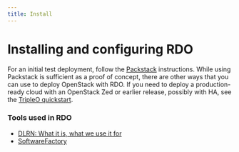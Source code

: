```yaml
---
title: Install
---
```


# Installing and configuring RDO


For an initial test deployment, follow the [Packstack](/use/packstack) instructions. While using Packstack is sufficient as a proof of concept, there are other ways that you can
use to deploy OpenStack with RDO. If you need to deploy a production-ready cloud with an OpenStack Zed or earlier release, possibly with HA, see the [TripleO quickstart](/tripleo).

### Tools used in RDO

* [DLRN: What it is, what we use it for](./dlrn.md)
* [SoftwareFactory](https://softwarefactory-project.io/)

